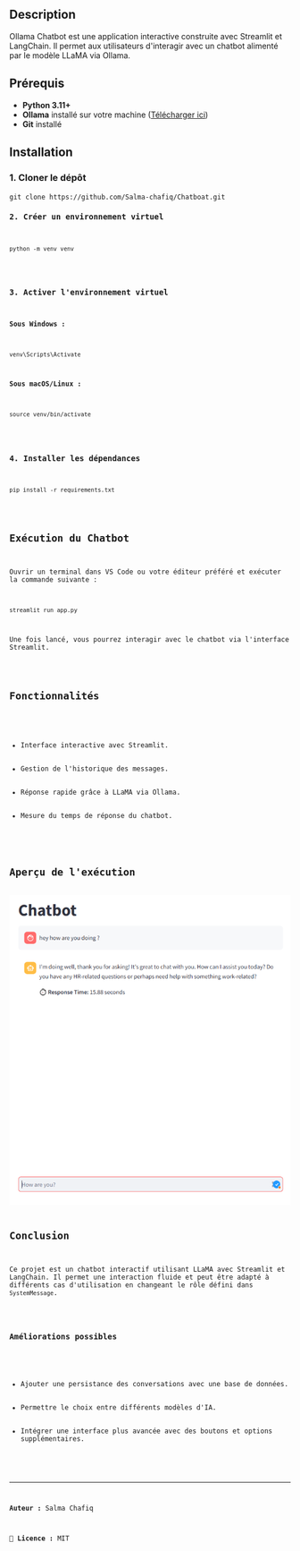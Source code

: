 <h2>Description</h2>
<p>Ollama Chatbot est une application interactive construite avec Streamlit et LangChain. Il permet aux utilisateurs d'interagir avec un chatbot alimenté par le modèle LLaMA via Ollama.</p>

<h2>Prérequis</h2>
<ul>
    <li><strong>Python 3.11+</strong></li>
    <li><strong>Ollama</strong> installé sur votre machine (<a href="https://ollama.com/">Télécharger ici</a>)</li>
    <li><strong>Git</strong> installé</li>
</ul>

<h2>Installation</h2>
<h3>1. Cloner le dépôt</h3>
<pre><code>git clone https://github.com/Salma-chafiq/Chatboat.git
<h3>2. Créer un environnement virtuel</h3>
<pre><code>python -m venv venv</code></pre>

<h3>3. Activer l'environnement virtuel</h3>
<p><strong>Sous Windows :</strong></p>
<pre><code>venv\Scripts\Activate</code></pre>
<p><strong>Sous macOS/Linux :</strong></p>
<pre><code>source venv/bin/activate</code></pre>

<h3>4. Installer les dépendances</h3>
<pre><code>pip install -r requirements.txt</code></pre>

<h2>Exécution du Chatbot</h2>
<p>Ouvrir un terminal dans VS Code ou votre éditeur préféré et exécuter la commande suivante :</p>
<pre><code>streamlit run app.py</code></pre>
<p>Une fois lancé, vous pourrez interagir avec le chatbot via l'interface Streamlit.</p>

<h2>Fonctionnalités</h2>
<ul>
    <li>Interface interactive avec Streamlit.</li>
    <li>Gestion de l'historique des messages.</li>
    <li>Réponse rapide grâce à LLaMA via Ollama.</li>
    <li>Mesure du temps de réponse du chatbot.</li>
</ul>

<h2>Aperçu de l'exécution</h2>
<img src="img/cap.png" alt="Aperçu de l'application" width="600">

<h2>Conclusion</h2>
<p>Ce projet est un chatbot interactif utilisant LLaMA avec Streamlit et LangChain. Il permet une interaction fluide et peut être adapté à différents cas d'utilisation en changeant le rôle défini dans <code>SystemMessage</code>.</p>

<h3>Améliorations possibles</h3>
<ul>
    <li>Ajouter une persistance des conversations avec une base de données.</li>
    <li>Permettre le choix entre différents modèles d'IA.</li>
    <li>Intégrer une interface plus avancée avec des boutons et options supplémentaires.</li>
</ul>

<hr>
<p><strong>Auteur :</strong> Salma Chafiq</p>
<p>📌 <strong>Licence :</strong> MIT</p>
